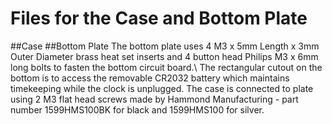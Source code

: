 # Files for the Case and Bottom Plate
##Case
##Bottom Plate
The bottom plate uses 4 M3 x 5mm Length x 3mm Outer Diameter brass heat set inserts and 4 button head Philips M3 x 6mm long bolts to fasten the bottom circuit board.\ The rectangular cutout on the bottom is to access the removable CR2032 battery which maintains timekeeping while the clock is unplugged. The case is connected to plate using 2 M3 flat head screws made by Hammond Manufacturing - part number 1599HMS100BK for black and 1599HMS100 for silver. 
